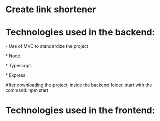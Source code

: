 # Create link shortener

  <h1>Technologies used in the backend:</h1>
  <span>- Use of MVC to standardize the project</span>
  <p>* Node.</p>
  <p>* Typescript.</p>
  <p>* Express.</p>

  <span>After downloading the project, inside the backend folder, start with the command:
        npm start</span>



  <h1>Technologies used in the frontend:</h1>
